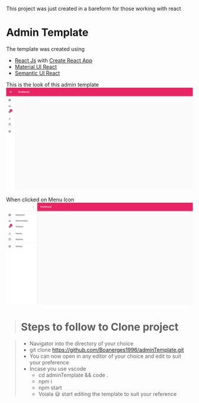 This project was just created in a bareform for those working with react

# Admin Template

The template was created using

- [React Js](https://reactjs.org/) with [Create React App](https://github.com/facebook/create-react-app)
- [Material UI React](https://material-ui.com/)
- [Semantic UI React](https://react.semantic-ui.com/)

This is the look of this admin template
![Admin_Template](img1.png)

When clicked on Menu Icon
![Admin_Template](img2.png)

> # **Steps to follow to Clone project**

> - Navigator into the directory of your choice
> - git clone https://github.com/Boanerges1996/adminTemplate.git
> - You can now open in any editor of your choice and edit to suit your preference
> - Incase you use vscode
>   - cd adminTemplate && code .
>   - npm i
>   - npm start
>   - Voiala :smiley: start editing the template to suit your reference

